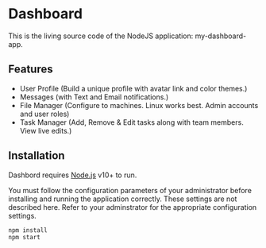 # Dashboard

This is the living source code of the NodeJS application: my-dashboard-app.

## Features

- User Profile (Build a unique profile with avatar link and color themes.)
- Messages (with Text and Email notifications.)
- File Manager (Configure to machines. Linux works best. Admin accounts and user roles)
- Task Manager (Add, Remove & Edit tasks along with team members. View live edits.)

## Installation

Dashbord requires [Node.js](https://nodejs.org/) v10+ to run.

You must follow the configuration parameters of your administrator before installing and running the application correctly. These settings are not described here. Refer to your adminstrator for the appropriate configuration settings.

```sh
npm install
npm start
```

